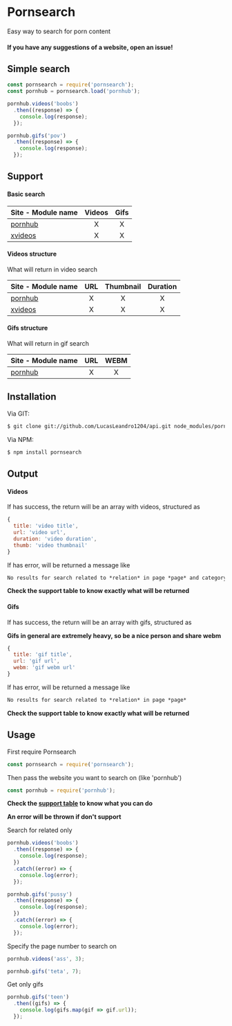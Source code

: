 # Pornsearch

Easy way to search for porn content

#### If you have any suggestions of a website, open an issue!

## Simple search

```js
const pornsearch = require('pornsearch');
const pornhub = pornsearch.load('pornhub');

pornhub.videos('boobs')
  .then((response) => {
    console.log(response);
  });

pornhub.gifs('pov')
  .then((response) => {
    console.log(response);
  });
```
## Support

#### Basic search

| Site - Module name            | Videos | Gifs |
|:------------------------------|:------:|:----:|
| [pornhub](http://pornhub.com/) | X     | X    |  
| [xvideos](http://xvideos.com/) | X     | X    |

#### Videos structure
What will return in video search

| Site - Module name            | URL | Thumbnail | Duration |
|:------------------------------|:---:|:---------:|:--------:|
| [pornhub](http://pornhub.com/) | X  | X         | X        | 
| [xvideos](http://xvideos.com/) | X  | X         | X        |

#### Gifs structure
What will return in gif search

| Site - Module name             | URL | WEBM |
|:-------------------------------|:---:|:----:|
| [pornhub](http://pornhub.com/) | X   | X    |

## Installation

Via GIT:
```bash
$ git clone git://github.com/LucasLeandro1204/api.git node_modules/pornsearch
```
Via NPM:
```bash
$ npm install pornsearch
```

## Output

#### Videos
If has success, the return will be an array with videos, structured as
```js
{
  title: 'video title',
  url: 'video url',
  duration: 'video duration',
  thumb: 'video thumbnail'
}
```
If has error, will be returned a message like
```Markdown
No results for search related to *relation* in page *page* and category number *number*
```

**Check the support table to know exactly what will be returned**

#### Gifs

If has success, the return will be an array with gifs, structured as

__Gifs in general are extremely heavy, so be a nice person and share webm__

```js
{
  title: 'gif title',
  url: 'gif url',
  webm: 'gif webm url'
}
```
If has error, will be returned a message like
```Markdown
No results for search related to *relation* in page *page*
```

**Check the support table to know exactly what will be returned**

## Usage

First require Pornsearch
```js
const pornsearch = require('pornsearch');
```
Then pass the website you want to search on (like 'pornhub')
```js
const pornhub = require('pornhub');
```
**Check the [support table](#support) to know what you can do**

**An error will be thrown if don't support**

Search for related only

```js
pornhub.videos('boobs')
  .then((response) => {
    console.log(response);
  })
  .catch((error) => {
    console.log(error);
  });

pornhub.gifs('pussy')
  .then((response) => {
    console.log(response);
  })
  .catch((error) => {
    console.log(error);
  });
```
Specify the page number to search on

```js
pornhub.videos('ass', 3);

pornhub.gifs('teta', 7);
```

Get only gifs
```js
pornhub.gifs('teen')
  .then((gifs) => {
    console.log(gifs.map(gif => gif.url));
  });
```